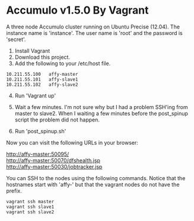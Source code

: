 Accumulo v1.5.0 By Vagrant
=======================

A three node Accumulo cluster running on Ubuntu Precise (12.04). The instance name is 'instance'. The 
user name is 'root' and the password is 'secret'.

1. Install Vagrant
2. Download this project.
3. Add the following to your /etc/host file.

```
10.211.55.100	affy-master
10.211.55.101	affy-slave1
10.211.55.102	affy-slave2
```

4. Run 'Vagrant up'

5. Wait a few minutes. I'm not sure why but I had a problem SSH'ing from master to slave2. When I waiting a few 
minutes before the post_spinup script the problem did not happen.

6. Run 'post_spinup.sh'

Now you can visit the following URLs in your browser:

<a href='http://affy-master:50095/'>http://affy-master:50095/</a><br/>
<a href='http://affy-master:50070/dfshealth.jsp'>http://affy-master:50070/dfshealth.jsp</a><br/>
<a href='http://affy-master:50030/jobtracker.jsp'>http://affy-master:50030/jobtracker.jsp</a><br/>

You can SSH to the nodes using the following commands. Notice that the hostnames start with 'affy-' but that 
the vagrant nodes do not have the prefix.

```
vagrant ssh master
vagrant ssh slave1
vagrant ssh slave2
```
